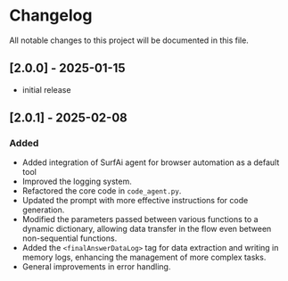 # Changelog

All notable changes to this project will be documented in this file.

## [2.0.0] - 2025-01-15
- initial release

## [2.0.1] - 2025-02-08
### Added
- Added integration of SurfAi agent for browser automation as a default tool
- Improved the logging system.
- Refactored the core code in `code_agent.py`.
- Updated the prompt with more effective instructions for code generation.
- Modified the parameters passed between various functions to a dynamic dictionary, allowing data transfer in the flow even between non-sequential functions.
- Added the `<finalAnswerDataLog>` tag for data extraction and writing in memory logs, enhancing the management of more complex tasks.
- General improvements in error handling.
